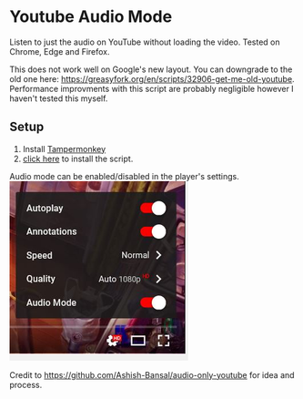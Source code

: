 # Youtube Audio Mode
Listen to just the audio on YouTube without loading the video.
Tested on Chrome, Edge and Firefox.

This does not work well on Google's new layout. 
You can downgrade to the old one here: https://greasyfork.org/en/scripts/32906-get-me-old-youtube.
Performance improvments with this script are probably negligible however I haven't tested this myself.

## Setup
1. Install [Tampermonkey](https://tampermonkey.net)
2. [click here](https://git.io/vhek9) to install the script.

Audio mode can be enabled/disabled in the player's settings.  
![settings](/settings.jpg?raw=true')

Credit to https://github.com/Ashish-Bansal/audio-only-youtube for idea and process.
